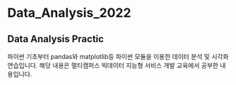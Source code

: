 # Data_Analysis_2022

## Data Analysis Practic


파이썬 기초부터 pandas와 matplotlib등 파이썬 모듈을 이용한 데이터 분석 및 시각화 연습입니다.
해당 내용은 멀티캠퍼스 빅데이터 지능형 서비스 개발 교육에서 공부한 내용입니다. 
